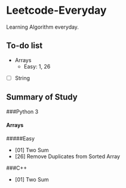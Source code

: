 # Leetcode-Everyday
Learning Algorithm everyday.

## To-do list
- Arrays
    - Easy: 1, 26

- [ ] String

## Summary of Study
###Python 3
#### Arrays
#####Easy
- [01] Two Sum
- [26] Remove Duplicates from Sorted Array


###C++
- [01] Two Sum


